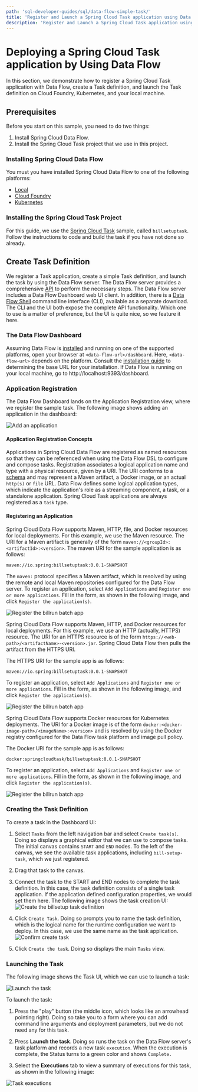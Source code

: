 ```yaml
---
path: 'sql-developer-guides/sql/data-flow-simple-task/'
title: 'Register and Launch a Spring Cloud Task application using Data Flow'
description: 'Register and Launch a Spring Cloud Task application using Data Flow'
---
```


# Deploying a Spring Cloud Task application by Using Data Flow

In this section, we demonstrate how to register a Spring Cloud Task application with Data Flow, create a Task definition, and launch the Task definition on Cloud Foundry, Kubernetes, and your local machine.

## Prerequisites

Before you start on this sample, you need to do two things:

1. Install Spring Cloud Data Flow.
1. Install the Spring Cloud Task project that we use in this project.

### Installing Spring Cloud Data Flow

You must you have installed Spring Cloud Data Flow to one of the following platforms:

- [Local](%currentPath%/installation/local/)
- [Cloud Foundry](%currentPath%/installation/cloudfoundry)
- [Kubernetes](%currentPath%/installation/kubernetes/)

### Installing the Spring Cloud Task Project

For this guide, we use the [Spring Cloud Task](%currentPath%/batch-developer-guides/batch/data-flow-simple-task) sample, called `billsetuptask`.
Follow the instructions to code and build the task if you have not done so already.

## Create Task Definition

We register a Task application, create a simple Task definition, and launch the task by using the Data Flow server.
The Data Flow server provides a comprehensive [API](https://docs.spring.io/spring-cloud-dataflow/docs/current/reference/htmlsingle/#api-guide) to perform the necessary steps.
The Data Flow server includes a Data Flow Dashboard web UI client. In addition, there is a [Data Flow Shell](https://docs.spring.io/spring-cloud-dataflow/docs/current/reference/htmlsingle/#shell) command line interface (CLI), available as a separate download.
The CLI and the UI both expose the complete API functionality.
Which one to use is a matter of preference, but the UI is quite nice, so we feature it here.

### The Data Flow Dashboard

Assuming Data Flow is [installed](%currentPath%/installation/) and running on one of the supported platforms, open your browser at `<data-flow-url>/dashboard`. Here, `<data-flow-url>` depends on the platform. Consult the [installation guide](%currentPath%/installation) to determining the base URL for your installation. If Data Flow is running on your local machine, go to http://localhost:9393/dashboard.

### Application Registration

The Data Flow Dashboard lands on the Application Registration view, where we register the sample task. The following image shows adding an application in the dashboard:

![Add an application](images/SCDF-add-applications.png)

#### Application Registration Concepts

Applications in Spring Cloud Data Flow are registered as named resources so that they can be referenced when using the Data Flow DSL to configure and compose tasks.
Registration associates a logical application name and type with a physical resource, given by a URI.
The URI conforms to a [schema](https://docs.spring.io/spring-cloud-dataflow/docs/current/reference/htmlsingle/#spring-cloud-dataflow-register-stream-apps) and may represent a Maven artifact, a Docker image, or an actual `http(s)` or `file` URL.
Data Flow defines some logical application types, which indicate the application's role as a streaming component, a task, or a standalone application.
Spring Cloud Task applications are always registered as a `task` type.

#### Registering an Application

<!--TABS-->

<!--Local-->

Spring Cloud Data Flow supports Maven, HTTP, file, and Docker resources for local deployments. For this example, we use the Maven resource.
The URI for a Maven artifact is generally of the form `maven://<groupId>:<artifactId>:<version>`. The maven URI for the sample application is as follows:

```
maven://io.spring:billsetuptask:0.0.1-SNAPSHOT
```

The `maven:` protocol specifies a Maven artifact, which is resolved by using the remote and local Maven repositories configured for the Data Flow server.
To register an application, select `Add Applications` and `Register one or more applications`. Fill in the form, as shown in the following image, and click `Register the application(s)`.

![Register the billrun batch app](images/SCDF-register-task-app-maven.png)

<!--CloudFoundry-->

Spring Cloud Data Flow supports Maven, HTTP, and Docker resources for local deployments. For this example, we use an HTTP (actually, HTTPS) resource. The URI for an HTTPS resource is of the form `https://<web-path>/<artifactName>-<version>.jar`. Spring Cloud Data Flow then pulls the artifact from the HTTPS URI.

The HTTPS URI for the sample app is as follows:

```
maven://io.spring:billsetuptask:0.0.1-SNAPSHOT
```

To register an application, select `Add Applications` and `Register one or more applications`. Fill in the form, as shown in the following image, and click `Register the application(s)`.

![Register the billrun batch app](images/SCDF-register-task-app-http.png)

<!--Kubernetes-->

Spring Cloud Data Flow supports Docker resources for Kubernetes deployments.
The URI for a Docker image is of the form `docker:<docker-image-path>/<imageName>:<version>` and is resolved by using the Docker registry configured for the Data Flow task platform and image pull policy.

The Docker URI for the sample app is as follows:

```
docker:springcloudtask/billsetuptask:0.0.1-SNAPSHOT
```

To register an application, select `Add Applications` and `Register one or more applications`. Fill in the form, as shown in the following image, and click `Register the application(s)`.

![Register the billrun batch app](images/SCDF-register-task-app-docker.png)

<!--END_TABS-->

### Creating the Task Definition

To create a task in the Dashboard UI:

1. Select `Tasks` from the left navigation bar and select `Create task(s)`.
   Doing so displays a graphical editor that we can use to compose tasks.
   The initial canvas contains `START` and `END` nodes. To the left of the canvas, we see the available task applications, including `bill-setup-task`, which we just registered.

1. Drag that task to the canvas.

1. Connect the task to the START and END nodes to complete the task definition.
   In this case, the task definition consists of a single task application.
   If the application defined configuration properties, we would set them here.
   The following image shows the task creation UI:
   ![Create the billsetup task definition](images/SCDF-create-task.png)

1. Click `Create Task`.
   Doing so prompts you to name the task definition, which is the logical name for the runtime configuration we want to deploy.
   In this case, we use the same name as the task application.
   ![Confirm create task](images/SCDF-confirm-create-task.png)

1. Click `Create the task`.
   Doing so displays the main `Tasks` view.

### Launching the Task

The following image shows the Task UI, which we can use to launch a task:

![Launch the task](images/SCDF-launch-task.png)

To launch the task:

1. Press the "play" button (the middle icon, which looks like an arrowhead pointing right).
   Doing so take you to a form where you can add command line arguments and deployment parameters, but we do not need any for this task.

1. Press **Launch the task**.
   Doing so runs the task on the Data Flow server's task platform and records a new task `execution`.
   When the execution is complete, the Status turns to a green color and shows `Complete.`

1. Select the **Executions** tab to view a summary of executions for this task, as shown in the following image:

![Task executions](images/SCDF-task-executions.png)
